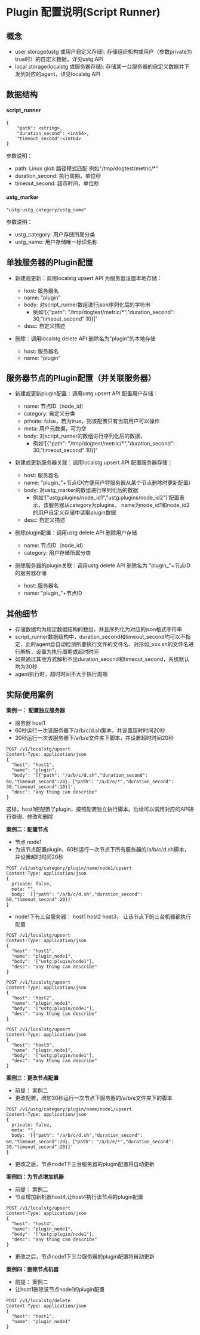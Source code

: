 # Plugin 配置说明(Script Runner)

## 概念
- user storage(ustg 或用户自定义存储): 存储组织机构或用户（参数private为true时）的自定义数据，详见ustg API
- local storage(localstg 或服务器存储): 存储某一台服务器的自定义数据并下发到对应的agent，详见localstg API

## 数据结构
#### script_runner
```
{
    "path": <string>, 
    "duration_second": <int64>,
    "timeout_second":<int64>
}
```
参数说明：
- path: Linux glob 路径模式匹配 例如"/tmp/dogtest/metric/*"
- duration_second: 执行周期，单位秒
- timeout_second: 超市时间，单位秒

#### ustg_marker
```
"ustg:ustg_category/ustg_name"
```
参数说明：
- ustg_category: 用户存储所属分类
- ustg_name: 用户存储唯一标识名称

## 单独服务器的Plugin配置
- 新建或更新：调用localstg upsert API 为服务器设置本地存储：
    - host: 服务器名
    - name: "plugin"
    - body: 对script_runner数组进行json序列化后的字符串
        - 例如'[{"path": "/tmp/dogtest/metric/*","duration_second": 30,"timeout_second":10}]'
    - desc: 自定义描述
    
- 删除：调用localstg delete API 删除名为"plugin"的本地存储
    - host: 服务器名
    - name: "plugin"
    
## 服务器节点的Plugin配置（并关联服务器）
- 新建或更新plugin配置：调用ustg upsert API 配置用户存储：
    - name: 节点ID（node_id）
    - category: 自定义分类
    - private: false，若为true，则该配置只有当前用户可以操作
    - meta: 用户元数据，可为空
    - body: 对script_runner的数组进行序列化后的数据，
        - 例如'[{"path": "/tmp/dogtest/metric/*","duration_second": 30,"timeout_second":10}]'
    
- 新建或更新服务器关联：调用localstg upsert API 配置服务器存储：
    - host: 服务器名
    - name: "plugin_"+节点ID(方便用户将服务器从某个节点删除时更新配置)
    - body: 对ustg_marker的数组进行序列化后的数据
        - 例如'["ustg:plugins/node_id1","ustg:plugins/node_id2"]'配置表示，该服务器从category为plugins， name为node_id1和node_id2的用户自定义存储中读取plugin数据
    - desc: 自定义描述
    
- 删除plugin配置：调用ustg delete API 删除用户存储
    - name: 节点ID（node_id）
    - category: 用户存储所属分类

- 删除服务器的plugin关联：调用ustg delete API 删除名为 "plugin_"+节点ID 的服务器存储
    - host: 服务器名
    - name: "plugin_"+节点ID

## 其他细节
- 存储数据均为规定数据结构的数组，并且序列化为对应的json格式字符串
- script_runner数据结构中，duration_second和timeout_second均可以不指定，此时agent会自动检测所要执行文件的文件名，对形如<number>_xxx.sh的文件名进行解析，设置<number>为执行周期或超时时间
- 如果通过其他方式解析不出duration_second和timeout_second，系统默认均为30秒
- agent执行时，超时时间不大于执行周期

## 实际使用案例

**案例一： 配置独立服务器**
- 服务器 host1
- 60秒运行一次该服务器下/a/b/c/d.sh脚本，并设置超时时间20秒
- 30秒运行一次该服务器下/a/b/e文件夹下脚本，并设置超时时间20秒
 
```
POST /v1/localstg/upsert
Content-Type: application/json
{
  "host": "host1",
  "name": "plugin",
  "body": '[{"path": "/a/b/c/d.sh","duration_second": 60,"timeout_second":20}，{"path": "/a/b/e/*","duration_second": 30,"timeout_second":10}]',
  "desc": "any thing can describe"
}

```
这样，host1便配置了plugin，按照配置独立执行脚本。后续可以调用对应的API进行查询、修改和删除

**案例二：配置节点**
- 节点 node1 
- 为该节点配置plugin，60秒运行一次节点下所有服务器的/a/b/c/d.sh脚本，并设置超时时间20秒
 
```
POST /v1/ustg/category/plugin/name/node1/upsert
Content-Type: application/json
{
  private: false,
  meta: "",
  body: '[{"path": "/a/b/c/d.sh","duration_second": 60,"timeout_second":20}]'
}

```
- node1下有三台服务器： host1 host2 host3， 让该节点下的三台机器都执行配置
```
POST /v1/localstg/upsert
Content-Type: application/json
{
  "host": "host1",
  "name": "plugin_node1",
  "body": '["ustg:plugin/node1"],
  "desc": "any thing can describe"
}

POST /v1/localstg/upsert
Content-Type: application/json
{
  "host": "host2",
  "name": "plugin_node1",
  "body": '["ustg:plugin/node1"],
  "desc": "any thing can describe"
}

POST /v1/localstg/upsert
Content-Type: application/json
{
  "host": "host3",
  "name": "plugin_node1",
  "body": '["ustg:plugin/node1"],
  "desc": "any thing can describe"
}

```
**案例三：更改节点配置**
- 前提： 案例二
- 更改配置，增加30秒运行一次节点下服务器的/a/b/e文件夹下的脚本
```
POST /v1/ustg/category/plugin/name/node1/upsert
Content-Type: application/json
{
  private: false,
  meta: "",
  body: '[{"path": "/a/b/c/d.sh","duration_second": 60,"timeout_second":20}，{"path": "/a/b/e/*","duration_second": 30,"timeout_second":20}]'
}

```
- 更改之后，节点node1下三台服务器的plugin配置将自动更新

**案例四：为节点增加机器**
- 前提： 案例二
- 节点增加新机器host4,让host4执行该节点的plugin配置
```
POST /v1/localstg/upsert
Content-Type: application/json
{
  "host": "host4",
  "name": "plugin_node1",
  "body": '["ustg:plugin/node1"],
  "desc": "any thing can describe"
}
```
- 更改之后，节点node1下三台服务器的plugin配置将自动更新

**案例四：删除节点机器**
- 前提： 案例二
- 让host1删除该节点node1的plugin配置
```
POST /v1/localstg/delete
Content-Type: application/json
{
  "host": "host1",
  "name": "plugin_node1"
}
```
<br><br>
